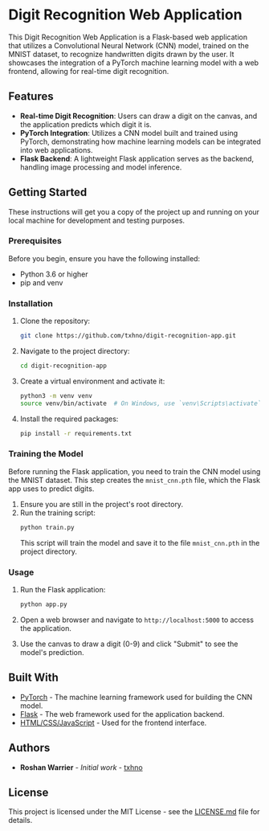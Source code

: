 # Digit Recognition Web Application

This Digit Recognition Web Application is a Flask-based web application that utilizes a Convolutional Neural Network (CNN) model, trained on the MNIST dataset, to recognize handwritten digits drawn by the user. It showcases the integration of a PyTorch machine learning model with a web frontend, allowing for real-time digit recognition.

## Features

- **Real-time Digit Recognition**: Users can draw a digit on the canvas, and the application predicts which digit it is.
- **PyTorch Integration**: Utilizes a CNN model built and trained using PyTorch, demonstrating how machine learning models can be integrated into web applications.
- **Flask Backend**: A lightweight Flask application serves as the backend, handling image processing and model inference.

## Getting Started

These instructions will get you a copy of the project up and running on your local machine for development and testing purposes.

### Prerequisites

Before you begin, ensure you have the following installed:
- Python 3.6 or higher
- pip and venv

### Installation

1. Clone the repository:
   ```bash
   git clone https://github.com/txhno/digit-recognition-app.git
   ```

2. Navigate to the project directory:
   ```bash
   cd digit-recognition-app
   ```

3. Create a virtual environment and activate it:
   ```bash
   python3 -m venv venv
   source venv/bin/activate  # On Windows, use `venv\Scripts\activate`
   ```

4. Install the required packages:
   ```bash
   pip install -r requirements.txt
   ```

### Training the Model

Before running the Flask application, you need to train the CNN model using the MNIST dataset. This step creates the `mnist_cnn.pth` file, which the Flask app uses to predict digits.

1. Ensure you are still in the project's root directory.
2. Run the training script:
   ```bash
   python train.py
   ```
   This script will train the model and save it to the file `mnist_cnn.pth` in the project directory.

### Usage

1. Run the Flask application:
   ```bash
   python app.py
   ```

2. Open a web browser and navigate to `http://localhost:5000` to access the application.

3. Use the canvas to draw a digit (0-9) and click "Submit" to see the model's prediction.

## Built With

- [PyTorch](https://pytorch.org/) - The machine learning framework used for building the CNN model.
- [Flask](https://flask.palletsprojects.com/) - The web framework used for the application backend.
- [HTML/CSS/JavaScript](#) - Used for the frontend interface.

## Authors

- **Roshan Warrier** - *Initial work* - [txhno](https://github.com/txhno)

## License

This project is licensed under the MIT License - see the [LICENSE.md](LICENSE.md) file for details.
